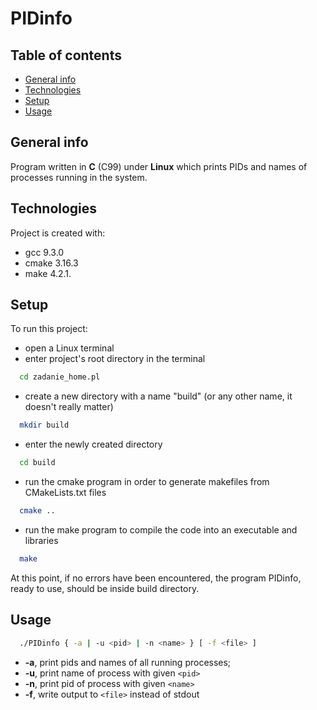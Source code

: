 # PIDinfo

## Table of contents
* [General info](#general-info)
* [Technologies](#technologies)
* [Setup](#setup)
* [Usage](#usage)

## General info
Program written in **C** (C99) under **Linux** which prints PIDs and names of processes running in the system.

## Technologies
Project is created with:
* gcc 9.3.0
* cmake 3.16.3
* make 4.2.1.

## Setup
To run this project:
* open a Linux terminal 
* enter project's root directory in the terminal
```bash
  cd zadanie_home.pl
```
* create a new directory with a name "build" (or any other name, it doesn't really matter)
```bash
  mkdir build
```
* enter the newly created directory
```bash
  cd build
```
* run the cmake program in order to generate makefiles from CMakeLists.txt files
```bash
  cmake ..
```
* run the make program to compile the code into an executable and libraries
```bash
  make
```
At this point, if no errors have been encountered, the program PIDinfo, ready to use, should be inside build directory.

## Usage
```bash
  ./PIDinfo { -a | -u <pid> | -n <name> } [ -f <file> ]
```
* **-a**, print pids and names of all running processes;
* **-u**, print name of process with given `<pid>`
* **-n**, print pid of process with given `<name>`
* **-f**, write output to `<file>` instead of stdout
